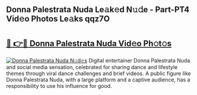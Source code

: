 ## Donna Palestrata Nuda Le𝚊k𝚎d N𝚞𝚍e - Part-PT4 Vid𝚎o Photos Le𝚊ks qqz7O

# <h2><a href="http://fbdyof0.evod.top/?m=Donna+Palestrata+Nuda">🔗 👉🔴 Donna Palestrata Nuda Vid𝚎o Ph𝚘t𝚘s</a></h2>

[![Donna Palestrata Nuda N𝚞d𝚎s](https://i.imgur.com/8V9OHl7.gif)](http://fbdyof0.evod.top/?m=Donna+Palestrata+Nuda)
Digital entertainer Donna Palestrata Nuda and social media sensation, celebrated for sharing dance and lifestyle themes through viral dance challenges and brief videos. A public figure like Donna Palestrata Nuda, with a large platform and a captive audience, has a responsibility to use his influence for good. 
